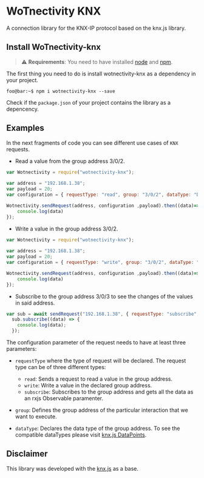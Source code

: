 # WoTnectivity KNX
A connection library for the KNX-IP protocol based on the knx.js library.


## Install WoTnectivity-knx

> :warning: **Requirements**: You need to have installed [node](https://nodejs.org/en/) and [npm](https://nodejs.org/en/).

The first thing you need to do is install wotnectivity-knx as a dependency in your project.

```console
foo@bar:~$ npm i wotnectivity-knx --save
```

Check if the `package.json` of your project contains the library as a depencency.

## Examples

In the next fragments of code you can see different use cases of `KNX` requests.

* Read a value from the group address 3/0/2.
```js
var Wotnectivity = require("wotnectivity-knx");
 
var address = "192.168.1.38";
var payload = 20;
var configuration = { requestType: "read", group: "3/0/2", dataType: "DPT5.001" };

Wotnectivity.sendRequest(address, configuration ,payload).then((data)=>{
    console.log(data)
});

```
* Write a value in the group address 3/0/2.
```js
var Wotnectivity = require("wotnectivity-knx");
 
var address = "192.168.1.38";
var payload = 20;
var configuration = { requestType: "write", group: "3/0/2", dataType: "DPT5.001" };

Wotnectivity.sendRequest(address, configuration ,payload).then((data)=>{
    console.log(data)
});

```
* Subscribe to the group address 3/0/3 to see the changes of the values in said address.
```js
var sub = await sendRequest("192.168.1.38", { requestType: "subscribe", group: "3/0/3", dataType: "DPT5.001" }, null)
  sub.subscribe((data) => {
    console.log(data);
  });
```

The configuration parameter of the request needs to have at least three parameters: 

* `requestType` where the type of request will be declared. The request type can be of three different types:

    * `read`: Sends a request to read a value in the group address.
    * `write`: Write a value in the declared group address.
    * `subscribe`: Subscribes to the group address and gets all the data as an rxjs Observable paramenter.

* `group`: Defines the group address of the particular interaction that we want to execute.

* `dataType`: Declares the data type of the group address. To see the compatible dataTypes please visit [knx.js DataPoints](https://bitbucket.org/ekarak/knx.js/src/master/README-datapoints.md).


## Disclaimer

This library was developed with the [knx.js](https://bitbucket.org/ekarak/knx.js) as a base.